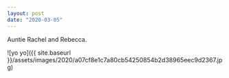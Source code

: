 ```yaml
---
layout: post
date: "2020-03-05"
---
```


Auntie Rachel and Rebecca.

![yo yo]({{ site.baseurl }}/assets/images/2020/a07cf8e1c7a80cb54250854b2d38965eec9d2367.jpg)

